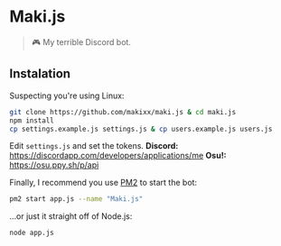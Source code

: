 # Maki.js
> 🎮 My terrible Discord bot.

## Instalation

Suspecting you're using Linux:
```sh
git clone https://github.com/makixx/maki.js & cd maki.js
npm install
cp settings.example.js settings.js & cp users.example.js users.js
```
Edit `settings.js` and set the tokens.
**Discord:** https://discordapp.com/developers/applications/me
**Osu!:** https://osu.ppy.sh/p/api

Finally, I recommend you use [PM2](https://www.npmjs.com/package/pm2) to start the bot:
```sh
pm2 start app.js --name "Maki.js"
```
...or just it straight off of Node.js:
```sh
node app.js
```
